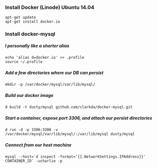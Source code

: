 ### Install Docker (Linode) Ubuntu 14.04

~~~
apt-get update
apt-get install docker.io
~~~

### Install docker-mysql

##### I personally like a shorter alias

~~~
echo 'alias d=docker.io' >> .profile
source ~/.profile
~~~

##### Add a few directories where our DB can persist

~~~
mkdir -p /var/docker/mysql/var/lib/mysql/
~~~

##### Build our docker image

~~~
d build -t dusty/mysql github.com/clarkda/docker-mysql.git
~~~

##### Start a container, expose port 3306, and attach our persist directories

~~~
d run -d -p 3306:3306 -v /var/docker/mysql/var/lib/mysql/:/var/lib/mysql dusty/mysql
~~~

##### Connect from our host machine

~~~
mysql --host=`d inspect -format='{{.NetworkSettings.IPAddress}}' CONTAINER_ID` -ucharlie -p
~~~